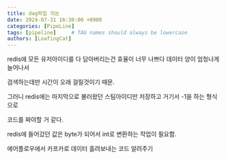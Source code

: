 ```yaml
---
title: dag파일 의논
date: 2024-07-31 16:30:00 +0900
categories: [PipeLine]
tags: [pipeline]     # TAG names should always be lowercase
authors: [LoafingCat]
---
```




redis에 모든 유저아이디를 다 담아버리는건 효율이 너무 나쁘다 데이터 양이 엄청나게 늘어나서 

검색하는데만 시간이 오래 걸릴것이기 때문.

그러니 redis에는 마지막으로 불러왔던 스팀아이디만 저장하고 거기서 -1을 하는 형식으로

코드를 짜야할 거 같다.

redis에 들어갔던 값은 byte가 되어서 int로 변환하는 작업이 필요함.

에어플로우에서 카프카로 데이터 흘려보내는 코드 알려주기